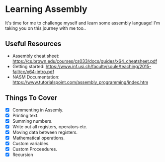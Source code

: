 # Learning Assembly
It's time for me to challenge myself and learn some assembly language! I'm taking you on this journey with me too..

## Useful Resources
- Assembly cheat sheet: https://cs.brown.edu/courses/cs033/docs/guides/x64_cheatsheet.pdf
- Getting started: https://www.inf.usi.ch/faculty/soule/teaching/2015-fall/cc/x64-intro.pdf
- NASM Documentation: https://www.tutorialspoint.com/assembly_programming/index.htm

## Things To Cover
- [x] Commenting in Assemly.
- [x] Printing text.
- [x] Summing numbers.
- [x] Write out all registers, operators etc.
- [x] Moving data between registers.
- [x] Mathematical operations.
- [x] Custom variables.
- [x] Custom Proceedures.
- [x] Recursion
